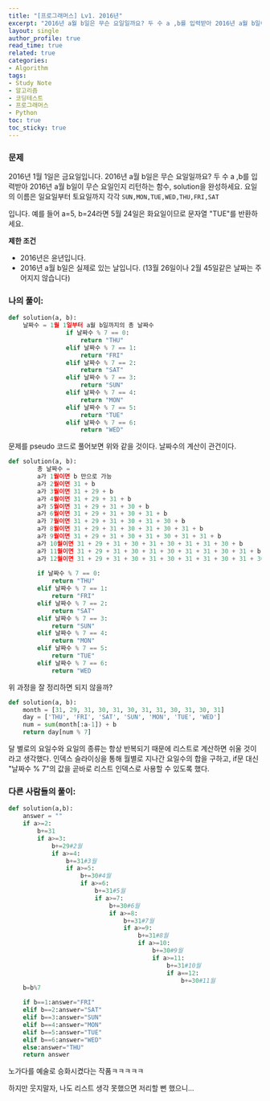 ```yaml
---
title: "[프로그래머스] Lv1. 2016년"
excerpt: "2016년 a월 b일은 무슨 요일일까요? 두 수 a ,b를 입력받아 2016년 a월 b일이 무슨 요일인지 리턴하는 함수, solution을 완성하세요."
layout: single
author_profile: true
read_time: true
related: true
categories:
- Algorithm
tags:
- Study Note
- 알고리즘
- 코딩테스트
- 프로그래머스
- Python
toc: true
toc_sticky: true
---
```


### **문제**

2016년 1월 1일은 금요일입니다. 2016년 a월 b일은 무슨 요일일까요? 두 수 a ,b를 입력받아 2016년 a월 b일이 무슨 요일인지 리턴하는 함수, solution을 완성하세요. 요일의 이름은 일요일부터 토요일까지 각각 `SUN,MON,TUE,WED,THU,FRI,SAT`

입니다. 예를 들어 a=5, b=24라면 5월 24일은 화요일이므로 문자열 "TUE"를 반환하세요.

**제한 조건**

- 2016년은 윤년입니다.
- 2016년 a월 b일은 실제로 있는 날입니다. (13월 26일이나 2월 45일같은 날짜는 주어지지 않습니다)

### **나의 풀이:**

```python
def solution(a, b):
    날짜수 = 1월 1일부터 a월 b일까지의 총 날짜수
				if 날짜수 % 7 == 0:
				    return "THU"
				elif 날짜수 % 7 == 1:
				    return "FRI"
				elif 날짜수 % 7 == 2:
				    return "SAT"
				elif 날짜수 % 7 == 3:
				    return "SUN"
				elif 날짜수 % 7 == 4:
				    return "MON"
				elif 날짜수 % 7 == 5:
				    return "TUE"
				elif 날짜수 % 7 == 6:
				    return "WED"
```

문제를 pseudo 코드로 풀어보면 위와 같을 것이다. 날짜수의 계산이 관건이다.

```python
def solution(a, b):
		총 날짜수 =
		a가 1월이면 b 만으로 가능
		a가 2월이면 31 + b
		a가 3월이면 31 + 29 + b
		a가 4월이면 31 + 29 + 31 + b
		a가 5월이면 31 + 29 + 31 + 30 + b
		a가 6월이면 31 + 29 + 31 + 30 + 31 + b
		a가 7월이면 31 + 29 + 31 + 30 + 31 + 30 + b
		a가 8월이면 31 + 29 + 31 + 30 + 31 + 30 + 31 + b
		a가 9월이면 31 + 29 + 31 + 30 + 31 + 30 + 31 + 31 + b
		a가 10월이면 31 + 29 + 31 + 30 + 31 + 30 + 31 + 31 + 30 + b
		a가 11월이면 31 + 29 + 31 + 30 + 31 + 30 + 31 + 31 + 30 + 31 + b
		a가 12월이면 31 + 29 + 31 + 30 + 31 + 30 + 31 + 31 + 30 + 31 + 30 + b
		
		if 날짜수 % 7 == 0:
		    return "THU"
		elif 날짜수 % 7 == 1:
		    return "FRI"
		elif 날짜수 % 7 == 2:
		    return "SAT"
		elif 날짜수 % 7 == 3:
		    return "SUN"
		elif 날짜수 % 7 == 4:
		    return "MON"
		elif 날짜수 % 7 == 5:
		    return "TUE"
		elif 날짜수 % 7 == 6:
		    return "WED
```

위 과정을 잘 정리하면 되지 않을까?

```python
def solution(a, b):
    month = [31, 29, 31, 30, 31, 30, 31, 31, 30, 31, 30, 31]
    day = ['THU', 'FRI', 'SAT', 'SUN', 'MON', 'TUE', 'WED']
    num = sum(month[:a-1]) + b
    return day[num % 7]
```

달 별로의 요일수와 요일의 종류는 항상 반복되기 때문에 리스트로 계산하면 쉬울 것이라고 생각했다. 인덱스 슬라이싱을 통해 월별로 지나간 요일수의 합을 구하고, if문 대신 "날짜수 % 7"의 값을 곧바로 리스트 인덱스로 사용할 수 있도록 했다.

### 다른 사람들의 풀이:

```python
def solution(a,b):
    answer = ""
    if a>=2:
        b+=31
        if a>=3:
            b+=29#2월
            if a>=4:
                b+=31#3월
                if a>=5:
                    b+=30#4월
                    if a>=6:
                        b+=31#5월
                        if a>=7:
                            b+=30#6월
                            if a>=8:
                                b+=31#7월
                                if a>=9:
                                    b+=31#8월
                                    if a>=10:
                                        b+=30#9월
                                        if a>=11:
                                            b+=31#10월
                                            if a==12:
                                                b+=30#11월
    b=b%7

    if b==1:answer="FRI"
    elif b==2:answer="SAT" 
    elif b==3:answer="SUN"
    elif b==4:answer="MON"
    elif b==5:answer="TUE"
    elif b==6:answer="WED"
    else:answer="THU"
    return answer
```

노가다를 예술로 승화시켰다는 작품ㅋㅋㅋㅋㅋ

하지만 웃지말자, 나도 리스트 생각 못했으면 저리할 뻔 했으니...